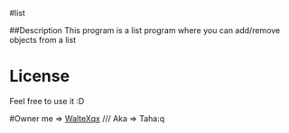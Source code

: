 #list

##Description
This program is a list program where you can add/remove objects from a list 

# License
Feel free to use it :D

#Owner
me => [WalteXqx](https://github.com/WalteXqx) /// Aka => Taha:q